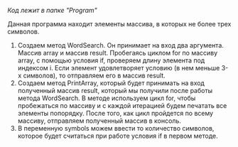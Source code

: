 *Код лежит в папке "Program"*

Данная программа находит элементы массива, в которых не более трех символов.

1. Создаем метод WordSearch. Он принимает на вход два аргумента. Массив array и массив result. Пробегаясь циклом for по массиву array, с помощью условия if, проверяем длину элемента под индексом i. Если элемент удовлетворяет условию (в нем меньше 3-х символов), то отправляем его в массив result.
2. Создаем метод PrintArray, который будет принимать на вход полученный массив result, который мы получили после работы метода WordSearch. В методе используем цикл for, чтобы пробежаться по массиву и с каждой итерацией будем печатать все элементы попорядку. После того, как цикл пройдется по всему массиву, отправляем полученный массив в консоль.
3. В переменную symbols можем ввести то количество символов, которое будет считаться при работе условия if в первом методе.